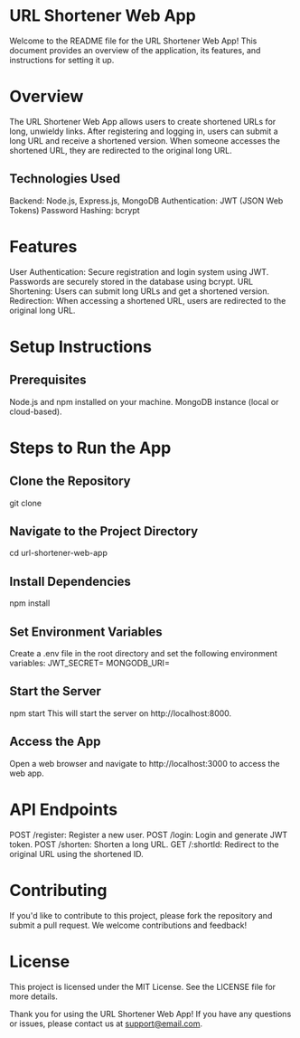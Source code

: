 # URL Shortener Web App
Welcome to the README file for the URL Shortener Web App! This document provides an overview of the application, its features, and instructions for setting it up.

# Overview
The URL Shortener Web App allows users to create shortened URLs for long, unwieldy links. After registering and logging in, users can submit a long URL and receive a shortened version. When someone accesses the shortened URL, they are redirected to the original long URL.

## Technologies Used
Backend: Node.js, Express.js, MongoDB
Authentication: JWT (JSON Web Tokens)
Password Hashing: bcrypt
# Features
User Authentication: Secure registration and login system using JWT. Passwords are securely stored in the database using bcrypt.
URL Shortening: Users can submit long URLs and get a shortened version.
Redirection: When accessing a shortened URL, users are redirected to the original long URL.
# Setup Instructions
## Prerequisites
Node.js and npm installed on your machine.
MongoDB instance (local or cloud-based).
# Steps to Run the App
## Clone the Repository

git clone <repository-url>
## Navigate to the Project Directory
cd url-shortener-web-app
## Install Dependencies
npm install
## Set Environment Variables

Create a .env file in the root directory and set the following environment variables:
JWT_SECRET=<your-jwt-secret-key>
MONGODB_URI=<your-mongodb-uri>
## Start the Server
npm start
This will start the server on http://localhost:8000.

## Access the App

Open a web browser and navigate to http://localhost:3000 to access the web app.

# API Endpoints
POST /register: Register a new user.
POST /login: Login and generate JWT token.
POST /shorten: Shorten a long URL.
GET /:shortId: Redirect to the original URL using the shortened ID.
# Contributing
If you'd like to contribute to this project, please fork the repository and submit a pull request. We welcome contributions and feedback!

# License
This project is licensed under the MIT License. See the LICENSE file for more details.

Thank you for using the URL Shortener Web App! If you have any questions or issues, please contact us at support@email.com.

